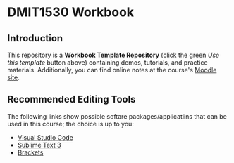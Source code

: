 # DMIT1530 Workbook

## Introduction
This repository is a **Workbook Template Repository** (click the green *Use this template* button above) containing demos, tutorials, and practice materials. Additionally, you can find online notes at the course's [Moodle site](https://moodle.nait.ca).

## Recommended Editing Tools
The following links show possible softare packages/applicatiins that can be used in this course; the choice is up to you:
- [Visual Studio Code](https://code.visualstudio.com/)
- [Sublime Text 3](https://www.sublimetext.com/3)
- [Brackets](http://brackets.io/)
